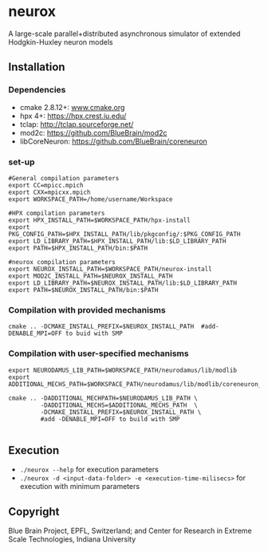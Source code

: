# neurox

A large-scale parallel+distributed asynchronous simulator of extended Hodgkin-Huxley neuron models

## Installation

### Dependencies
- cmake 2.8.12+: www.cmake.org
- hpx 4+: https://hpx.crest.iu.edu/
- tclap: http://tclap.sourceforge.net/
- mod2c: https://github.com/BlueBrain/mod2c
- libCoreNeuron: https://github.com/BlueBrain/coreneuron 

### set-up
```
#General compilation parameters
export CC=mpicc.mpich
export CXX=mpicxx.mpich
export WORKSPACE_PATH=/home/username/Workspace

#HPX compilation parameters
export HPX_INSTALL_PATH=$WORKSPACE_PATH/hpx-install
export PKG_CONFIG_PATH=$HPX_INSTALL_PATH/lib/pkgconfig/:$PKG_CONFIG_PATH
export LD_LIBRARY_PATH=$HPX_INSTALL_PATH/lib:$LD_LIBRARY_PATH
export PATH=$HPX_INSTALL_PATH/bin:$PATH

#neurox compilation parameters
export NEUROX_INSTALL_PATH=$WORKSPACE_PATH/neurox-install
export MOD2C_INSTALL_PATH=$NEUROX_INSTALL_PATH
export LD_LIBRARY_PATH=$NEUROX_INSTALL_PATH/lib:$LD_LIBRARY_PATH
export PATH=$NEUROX_INSTALL_PATH/bin:$PATH
```

### Compilation with provided mechanisms
```
cmake .. -DCMAKE_INSTALL_PREFIX=$NEUROX_INSTALL_PATH  #add-DENABLE_MPI=OFF to buid with SMP
```

### Compilation with user-specified mechanisms
```
export NEURODAMUS_LIB_PATH=$WORKSPACE_PATH/neurodamus/lib/modlib
export ADDITIONAL_MECHS_PATH=$WORKSPACE_PATH/neurodamus/lib/modlib/coreneuron_modlist.txt

cmake .. -DADDITIONAL_MECHPATH=$NEURODAMUS_LIB_PATH \
         -DADDITIONAL_MECHS=$ADDITIONAL_MECHS_PATH  \
         -DCMAKE_INSTALL_PREFIX=$NEUROX_INSTALL_PATH \
         #add -DENABLE_MPI=OFF to build with SMP
          
```

## Execution
- `./neurox --help` for execution parameters
- `./neurox -d <input-data-folder> -e <execution-time-milisecs>` for execution with minimum parameters

## Copyright 
Blue Brain Project, EPFL, Switzerland; and Center for Research in Extreme Scale Technologies, Indiana University
